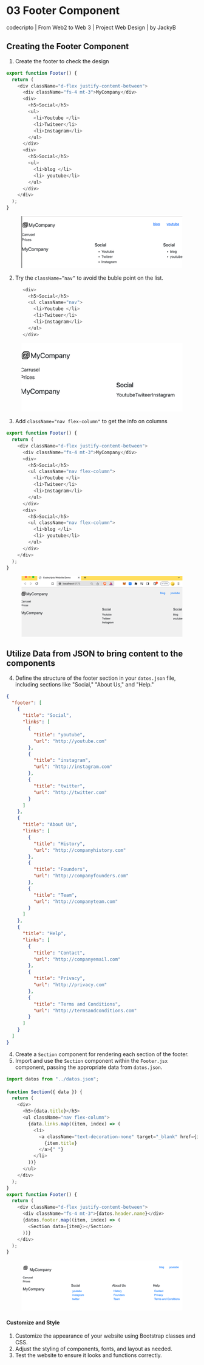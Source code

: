 # 03 Footer Component

codecripto | From Web2 to Web 3 | Project Web Design | by JackyB

## Creating the Footer Component&#x20;

1. Create the footer to check the design&#x20;

```javascript
export function Footer() {
  return (
    <div className="d-flex justify-content-between">
      <div className="fs-4 mt-3">MyCompany</div>
      <div>
        <h5>Social</h5>
        <ul>
          <li>Youtube </li>
          <li>Twiteer</li>
          <li>Instagram</li>
        </ul>
      </div>
      <div>
        <h5>Social</h5>
        <ul>
          <li>blog </li>
          <li> youtube</li>
        </ul>
      </div>
    </div>
  );
}
```

<figure><img src="../.gitbook/assets/image (6).png" alt=""><figcaption></figcaption></figure>

2. Try the `className=”nav”` to avoid the buble point on the list.

```javascript
      <div>
        <h5>Social</h5>
        <ul className="nav">
          <li>Youtube </li>
          <li>Twiteer</li>
          <li>Instagram</li>
        </ul>
      </div>
```

<figure><img src="../.gitbook/assets/image (7).png" alt=""><figcaption></figcaption></figure>

3. Add `className="nav flex-column"` to get the info on columns

```javascript
export function Footer() {
  return (
    <div className="d-flex justify-content-between">
      <div className="fs-4 mt-3">MyCompany</div>
      <div>
        <h5>Social</h5>
        <ul className="nav flex-column">
          <li>Youtube </li>
          <li>Twiteer</li>
          <li>Instagram</li>
        </ul>
      </div>
      <div>
        <h5>Social</h5>
        <ul className="nav flex-column">
          <li>blog </li>
          <li> youtube</li>
        </ul>
      </div>
    </div>
  );
}
```

<figure><img src="../.gitbook/assets/image (8).png" alt=""><figcaption></figcaption></figure>

## Utilize Data from JSON to bring content to the components

4. Define the structure of the footer section in your `datos.json` file, including sections like "Social," "About Us," and "Help."

```json
{
  "footer": [
    {
      "title": "Social",
      "links": [
        {
          "title": "youtube",
          "url": "http://youtube.com"
        },
        {
          "title": "instagram",
          "url": "http://instagram.com"
        },
        {
          "title": "twitter",
          "url": "http://twitter.com"
        }
      ]
    },
    {
      "title": "About Us",
      "links": [
        {
          "title": "History",
          "url": "http://companyhistory.com"
        },
        {
          "title": "Founders",
          "url": "http://companyfounders.com"
        },
        {
          "title": "Team",
          "url": "http://companyteam.com"
        }
      ]
    },
    {
      "title": "Help",
      "links": [
        {
          "title": "Contact",
          "url": "http://companyemail.com"
        },
        {
          "title": "Privacy",
          "url": "http://privacy.com"
        },
        {
          "title": "Terms and Conditions",
          "url": "http://termsandconditions.com"
        }
      ]
    }
  ]
}
```

4. Create a `Section` component for rendering each section of the footer.
5. Import and use the `Section` component within the `Footer.jsx` component, passing the appropriate data from `datos.json`.

```javascript
import datos from "../datos.json";

function Section({ data }) {
  return (
    <div>
      <h5>{data.title}</h5>
      <ul className="nav flex-column">
        {data.links.map((item, index) => (
          <li>
            <a className="text-decoration-none" target="_blank" href={item.url}>
              {item.title}
            </a>{" "}
          </li>
        ))}
      </ul>
    </div>
  );
}
export function Footer() {
  return (
    <div className="d-flex justify-content-between">
      <div className="fs-4 mt-3">{datos.header.name}</div>
      {datos.footer.map((item, index) => (
        <Section data={item}></Section>
      ))}
    </div>
  );
}
```

<figure><img src="../.gitbook/assets/image (9).png" alt=""><figcaption></figcaption></figure>

#### Customize and Style

1. Customize the appearance of your website using Bootstrap classes and CSS.
2. Adjust the styling of components, fonts, and layout as needed.
3. Test the website to ensure it looks and functions correctly.
